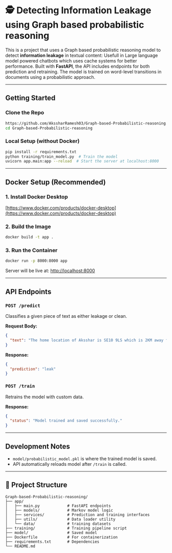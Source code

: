 # 🕵️ Detecting Information Leakage using Graph based probabilistic reasoning

This is a project that uses a  Graph based probabilistic reasoning model to detect **information leakage** in textual content: Usefull in Large language model powered chatbots which uses cache systems for better performance.
Built with **FastAPI**, the API includes endpoints for both prediction and retraining. The model is trained on word-level transitions in documents using a probabilistic approach.

---

## Getting Started

### Clone the Repo
```bash
https://github.com/AkssharRamesh03/Graph-based-Probabilistic-reasoning.git
cd Graph-based-Probabilistic-reasoning
```

### Local Setup (without Docker)
```bash
pip install -r requirements.txt
python training/train_model.py  # Train the model
uvicorn app.main:app --reload  # Start the server at localhost:8000
```

---

## Docker Setup (Recommended)

### 1. Install Docker Desktop
[https://www.docker.com/products/docker-desktop](https://www.docker.com/products/docker-desktop)

### 2. Build the Image
```bash
docker build -t app .
```

### 3. Run the Container
```bash
docker run -p 8000:8000 app
```

Server will be live at: [http://localhost:8000](http://localhost:8000)

---

## API Endpoints

### `POST /predict`
Classifies a given piece of text as either leakage or clean.

**Request Body:**
```json
{
  "text": "The home location of Aksshar is SE10 9LS which is 2KM away from the Greenwich NHS Hospital."
}
```
**Response:**
```json
{
  "prediction": "leak"
}
```

### `POST /train`
Retrains the model with custom data.

**Response:**
```json
{
  "status": "Model trained and saved successfully."
}
```

---

## Development Notes
- `model/probabilistic_model.pkl` is where the trained model is saved.
- API automatically reloads model after `/train` is called.

---

## 📁 Project Structure
```
Graph-based-Probabilistic-reasoning/
├── app/
│   ├── main.py            # FastAPI endpoints
│   ├── models/            # Markov model logic
│   ├── services/          # Prediction and training interfaces
│   ├── utils/             # Data loader utility
│   └── data/              # training datasets
├── training/              # Training pipeline script
├── model/                 # Saved model
├── Dockerfile             # For containerization
├── requirements.txt       # Dependencies
└── README.md
```

